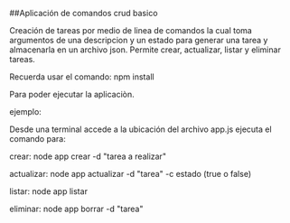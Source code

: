 ##Aplicación de comandos crud basico

Creación de tareas por medio de linea de comandos la cual toma argumentos de una descripcion y un estado para generar una tarea y almacenarla en un archivo json. Permite crear, actualizar, listar y eliminar tareas.

Recuerda usar el comando:
 npm install

 Para poder ejecutar la aplicaciòn.

 ejemplo:

 Desde una terminal accede a la ubicación del archivo app.js ejecuta el comando para:

 crear:
 node app crear -d "tarea a realizar"

 actualizar:
 node app actualizar -d "tarea" -c estado (true o false)

 listar:
 node app listar

eliminar:
node app borrar -d "tarea"



